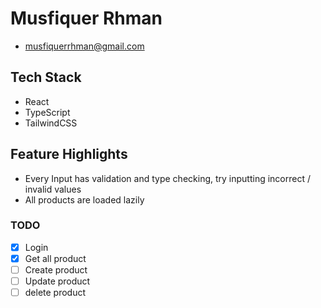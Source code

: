 # Musfiquer Rhman
 - musfiquerrhman@gmail.com

## Tech Stack
 - React
 - TypeScript
 - TailwindCSS

## Feature Highlights
 - Every Input has validation and type checking, try inputting incorrect / invalid values
 - All products are loaded lazily

### TODO
 - [x] Login
 - [x] Get all product
 - [ ] Create product
 - [ ] Update product
 - [ ] delete product